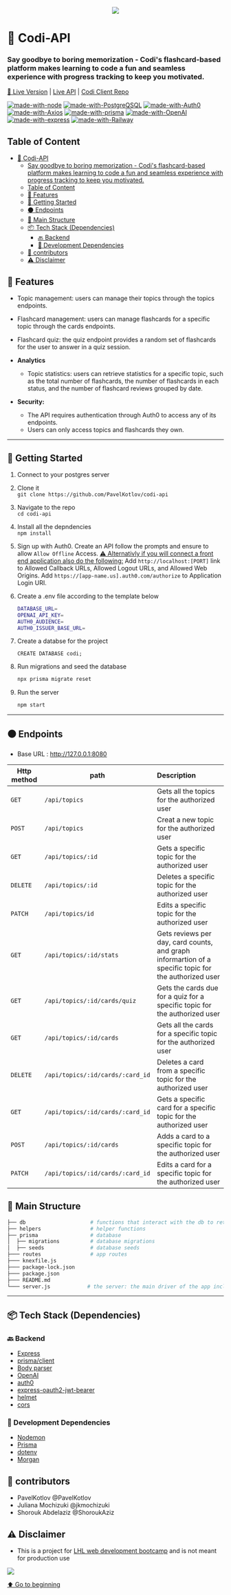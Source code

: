 <p align="center">
  <img src="https://user-images.githubusercontent.com/107829745/234752224-f00359f6-b085-4f2d-bfb2-454614fcb7ee.png">
</p>

# 🔗 Codi-API

### Say goodbye to boring memorization - Codi's flashcard-based platform makes learning to code a fun and seamless experience with progress tracking to keep you motivated.

[🔗 Live Version](https://codi-app.netlify.app/) | [Live API](codi-api-production.up.railway.app) |
[Codi Client Repo](https://github.com/PavelKotlov/codi-client)

[![made-with-node](https://img.shields.io/badge/Made%20with-Node.js%20-success)](https://nodejs.org/en/)
[![made-with-PostgreQSQL](https://img.shields.io/badge/Made%20with-PostgreSQL%20-blue)](https://PostgreSQL.com/)
[![made-with-Auth0](https://img.shields.io/badge/Made%20with-Auth0%20-critical)](https://Auth0.com/)
[![made-with-Axios](https://img.shields.io/badge/Made%20with-Axios%20-blue)](https://Axios.com/)
[![made-with-prisma](https://img.shields.io/badge/Made%20with-prisma%20-black)](https://prisma.com/)
[![made-with-OpenAI](https://img.shields.io/badge/Made%20with-OpenAi%20-red)](https://OpenAi.com/)
[![made-with-express](https://img.shields.io/badge/Made%20with-Express.js%20-black)](https://expressjs.com/)
[![made-with-Railway](https://img.shields.io/badge/Depolyed%20on-Railway%20-purple)](https://Railway.com/)

## Table of Content

- [🔗 Codi-API](#-codi-api)
  - [Say goodbye to boring memorization - Codi's flashcard-based platform makes learning to code a fun and seamless experience with progress tracking to keep you motivated.](#say-goodbye-to-boring-memorization---codis-flashcard-based-platform-makes-learning-to-code-a-fun-and-seamless-experience-with-progress-tracking-to-keep-you-motivated)
  - [Table of Content](#table-of-content)
  - [🌟 Features](#-features)
  - [🚀 Getting Started](#-getting-started)
  - [⚫ Endpoints](#-endpoints)
  - [🧱 Main Structure](#-main-structure)
  - [📦 Tech Stack (Dependencies)](#-tech-stack-dependencies)
    - [🔙 Backend](#-backend)
    - [🧰 Development Dependencies](#-development-dependencies)
  - [🔨 contributors](#-contributors)
  - [⚠️ Disclaimer](#️-disclaimer)

## 🌟 Features

- Topic management: users can manage their topics through the topics endpoints.

- Flashcard management: users can manage flashcards for a specific topic through the cards endpoints.

- Flashcard quiz: the quiz endpoint provides a random set of flashcards for the user to answer in a quiz session.

- **Analytics**

  - Topic statistics: users can retrieve statistics for a specific topic, such as the total number of flashcards, the number of flashcards in each status, and the number of flashcard reviews grouped by date.

- **Security:**
  - The API requires authentication through Auth0 to access any of its endpoints.
  - Users can only access topics and flashcards they own.

---

## 🚀 Getting Started

1. Connect to your postgres server
2. Clone it <br>
   `git clone https://github.com/PavelKotlov/codi-api`
3. Navigate to the repo<br>
   `cd codi-api`
4. Install all the depndencies <br>
   `npm install`
5. Sign up with Auth0. Create an API follow the prompts and ensure to allow `Allow Offline` Access. [⚠️ Alternativly if you will connect a front end application also do the following:](#️-disclaimer) Add `http://localhost:[PORT]` link to Allowed Callback URLs, Allowed Logout URLs, and Allowed Web Origins. Add `https://[app-name.us].auth0.com/authorize` to Application Login URI.
6. Create a .env file according to the template below

   ```sh
   DATABASE_URL=
   OPENAI_API_KEY=
   AUTH0_AUDIENCE=
   AUTH0_ISSUER_BASE_URL=
   ```

7. Create a databse for the project

   ```
   CREATE DATABASE codi;
   ```

8. Run migrations and seed the database

   ```sh
   npx prisma migrate reset
   ```

9. Run the server

   ```sh
   npm start
   ```

---

## ⚫ Endpoints

- Base URL : http://127.0.0.1:8080

| <b> Http method</b> | path                             | Description                                                                                           |
| ------------------- | -------------------------------- | :---------------------------------------------------------------------------------------------------- |
| `GET`               | `/api/topics`                    | Gets all the topics for the authorized user                                                           |
| `POST`              | `/api/topics`                    | Creat a new topic for the authorized user                                                             |
| `GET`               | `/api/topics/:id`                | Gets a specific topic for the authorized user                                                         |
| `DELETE`            | `/api/topics/:id`                | Deletes a specific topic for the authorized user                                                      |
| `PATCH`             | `/api/topics/id`                 | Edits a specific topic for the authorized user                                                        |
| `GET`               | `/api/topics/:id/stats`          | Gets reviews per day, card counts, and graph informartion of a specific topic for the authorized user |
| `GET`               | `/api/topics/:id/cards/quiz`     | Gets the cards due for a quiz for a specific topic for the authorized user                            |
| `GET`               | `/api/topics/:id/cards`          | Gets all the cards for a specific topic for the authorized user                                       |
| `DELETE`            | `/api/topics/:id/cards/:card_id` | Deletes a card from a specific topic for the authorized user                                          |
| `GET`               | `/api/topics/:id/cards/:card_id` | Gets a specific card for a specific topic for the authorized user                                     |
| `POST`              | `/api/topics/:id/cards`          | Adds a card to a specific topic for the authorized user                                               |
| `PATCH`             | `/api/topics/:id/cards/:card_id` | Edits a card for a specific topic for the authorized user                                             |

## 🧱 Main Structure

```sh
├── db                     # functions that interact with the db to retrieve stats data
├── helpers                # helper functions
├── prisma                 # database
│  ├── migrations          # database migrations
│  ├── seeds               # database seeds
├─── routes                # app routes
├─── knexfile.js
├─── package-lock.json
├─── package.json
├─── README.md
└─── server.js            # the server: the main driver of the app includes all the routes and server configs

```

---

## 📦 Tech Stack (Dependencies)

### 🔙 Backend

- [Express](express.js)
- [prisma/client](https://www.npmjs.com/package/@prisma/client)
- [Body parser](https://www.npmjs.com/package/body-parser)
- [OpenAI](https://OpenAi.com/)
- [auth0](https://Auth0.com/)
- [express-oauth2-jwt-bearer]()
- [helmet](https://www.npmjs.com/package/helmet)
- [cors](https://www.npmjs.com/package/cors)

### 🧰 Development Dependencies

- [Nodemon](https://www.npmjs.com/package/nodemon)
- [Prisma](https://prisma.com/)
- [dotenv](https://www.npmjs.com/package/dotenv)
- [Morgan](https://www.npmjs.com/package/morgan)

## 🔨 contributors

- PavelKotlov @PavelKotlov
- Juliana Mochizuki @jkmochizuki
- Shorouk Abdelaziz @ShoroukAziz

## ⚠️ Disclaimer

- This is a project for [LHL web development bootcamp](https://www.lighthouselabs.ca/) and is not meant for production use

<img src="https://camo.githubusercontent.com/7dd59506447a5060c5df4ab9da2c7a3fefcb0e1cd86ba40d31a45666bc98e6e0/687474703a2f2f466f7254686542616467652e636f6d2f696d616765732f6261646765732f6275696c742d776974682d6c6f76652e737667"/>

[⬆ Go to beginning](#Codi-API)
